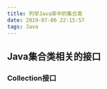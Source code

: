 ```yaml
---
title: 列举Java库中的集合类
date: 2019-07-06 22:15:57
tags: Java
---
```


## Java集合类相关的接口

### Collection接口

